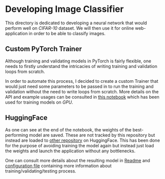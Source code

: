 # Developing Image Classifier

This directory is dedicated to developing a neural network that would perform well on *CIFAR-10* dataset. We will then use it for online web-application in order to be able to classify images.

## Custom PyTorch Trainer

Although training and validating models in PyTorch is fairly flexible, one needs to firstly understand the intricacies of writing training and validation loops from scratch.

In order to automate this process, I decided to create a custom Trainer that would just need some parameters to be passed in to run the training and validation without the need to write loops from scratch. More details on the API and example usages can be consulted in [this notebook](./training_cnns.ipynb) which has been used for training models on *GPU*.

## HuggingFace

As one can see at the end of the notebook, the weights of the best-performing model are saved. These are not tracked by this repository but instead are loaded to [other repository](https://huggingface.co/spolivin/cnn-cifar10) on HuggingFace. This has been done for the purpose of avoiding training the model again but instead just load the weights and launch the application without any bottlenecks.

One can consult more details about the resulting model in [Readme](./huggingface/cnn_model/README.md) and [configuration file](./huggingface/cnn_model/config.json) containing more information about training/validating/testing process.

